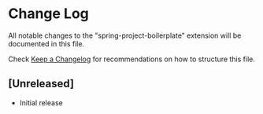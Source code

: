 # Change Log

All notable changes to the "spring-project-boilerplate" extension will be documented in this file.

Check [Keep a Changelog](http://keepachangelog.com/) for recommendations on how to structure this file.

## [Unreleased]

- Initial release